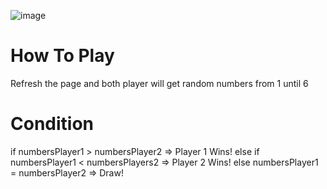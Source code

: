 ![image](https://github.com/user-attachments/assets/e822ca1e-4f71-4909-9b19-f37b22b15aff)

# How To Play
Refresh the page and both player will get random numbers from 1 until 6

# Condition
if numbersPlayer1 > numbersPlayer2 => Player 1 Wins!
else if numbersPlayer1 < numbersPlayers2 => Player 2 Wins!
else numbersPlayer1 = numbersPlayer2 => Draw!

